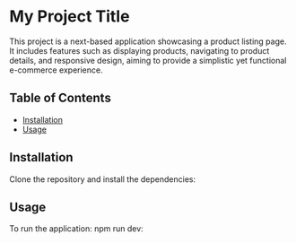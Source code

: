 # My Project Title

This project is a next-based application showcasing a product listing page. It includes features such as displaying products, navigating to product details, and responsive design, aiming to provide a simplistic yet functional e-commerce experience.

## Table of Contents

- [Installation](#installation)
- [Usage](#usage)

## Installation

Clone the repository and install the dependencies:

## Usage

To run the application: npm run dev:

